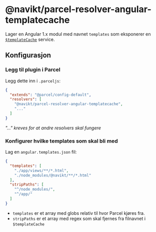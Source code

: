 # @navikt/parcel-resolver-angular-templatecache

Lager en Angular 1.x modul med navnet `templates` som eksponerer en [`$templateCache`](https://docs.angularjs.org/api/ng/service/$templateCache) service.

## Konfigurasjon

### Legg til plugin i Parcel 

Legg dette inn i `.parceljs`:

```json
{
  "extends": "@parcel/config-default",
  "resolvers": [
    "@navikt/parcel-resolver-angular-templatecache",
    "..."
  ]
}
```

*"..." kreves for at andre resolvers skal fungere*

### Konfigurer hvilke templates som skal bli med

Lag en `angular.templates.json` fil:

```json
{
  "templates": [
    "./app/views/**/*.html",
    "./node_modules/@navikt/**/*.html"
  ],
  "stripPaths": [
    "^/node_modules/",
    "^/app/"
  ]
}
```

- `templates` er et array med globs relativ til hvor Parcel kjøres fra.
- `stripPaths` er et array med regex som skal fjernes fra filnavnet i `$templateCache`
